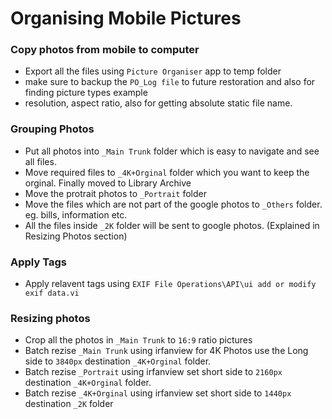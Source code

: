# Organising Mobile Pictures

### Copy photos from mobile to computer

* Export all the files using `Picture Organiser` app to temp folder
* make sure to backup the `PO_Log file` to future restoration and also for finding picture types example
* resolution, aspect ratio, also for getting absolute static file name.

### Grouping Photos

* Put all photos into `_Main Trunk` folder which is easy to navigate and see all files.
* Move required files to `_4K+Orginal` folder which you want to keep the orginal. Finally moved to Library Archive
* Move the protrait photos to `_Portrait` folder
* Move the files which are not part of the google photos to `_Others` folder. eg. bills, information etc.
* All the files inside `_2K` folder will be sent to google photos. (Explained in Resizing Photos section)

### Apply Tags

* Apply relavent tags using `EXIF File Operations\API\ui add or modify exif data.vi`

### Resizing photos

* Crop all the photos in `_Main Trunk` to `16:9` ratio pictures
* Batch rezise `_Main Trunk` using irfanview for 4K Photos use the Long side to `3840px` destination `_4K+Orginal` folder.
* Batch rezise `_Portrait` using irfanview set short side to `2160px` destination `_4K+Orginal` folder.
* Batch rezise `_4K+Orginal` using irfanview set short side to `1440px` destination `_2K` folder
